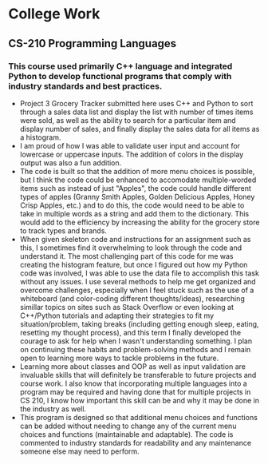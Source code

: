 # College Work
## CS-210 Programming Languages
### This course used primarily C++ language and integrated Python to develop functional programs that comply with industry standards and best practices.
- Project 3 Grocery Tracker submitted here uses C++ and Python to sort through a sales data list and display the list with number of times items were sold, as well as the ability to search for a particular item and display number of sales, and finally display the sales data for all items as a histogram.
- I am proud of how I was able to validate user input and account for lowercase or uppercase inputs. The addition of colors in the display output was also a fun addition.
- The code is built so that the addition of more menu choices is possible, but I think the code could be enhanced to accomodate multiple-worded items such as instead of just "Apples", the code could handle different types of apples (Granny Smith Apples, Golden Delicious Apples, Honey Crisp Apples, etc.) and to do this, the code would need to be able to take in multiple words as a string and add them to the dictionary. This would add to the efficiency by increasing the ability for the grocery store to track types and brands.
- When given skeleton code and instructions for an assignment such as this, I sometimes find it overwhelming to look through the code and understand it. The most challenging part of this code for me was creating the histogram feature, but once I figured out how my Python code was involved, I was able to use the data file to accomplish this task without any issues. I use several methods to help me get organized and overcome challenges, especially when I feel stuck such as the use of a whiteboard (and color-coding different thoughts/ideas), researching simillar topics on sites such as Stack Overflow or even looking at C++/Python tutorials and adapting their strategies to fit my situation/problem, taking breaks (including getting enough sleep, eating, resetting my thought process), and this term I finally developed the courage to ask for help when I wasn't understanding something. I plan on continuing these habits and problem-solving methods and I remain open to learning more ways to tackle problems in the future.
- Learning more about classes and OOP as well as input validation are invaluable skills that will definitely be transferable to future projects and course work. I also know that incorporating multiple languages into a program may be required and having done that for multiple projects in CS 210, I know how important this skill can be and why it may be done in the industry as well.
- This program is designed so that additional menu choices and functions can be added without needing to change any of the current menu choices and functions (maintainable and adaptable). The code is commented to industry standards for readability and any maintenance someone else may need to perform.
